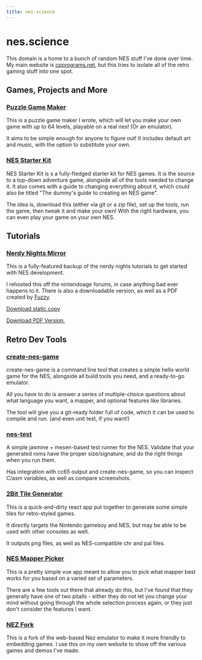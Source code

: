 ```yaml
---
title: nes.science 
---
```


# nes.science

This domain is a home to a bunch of random NES stuff I've done over time. My main website is [cpprograms.net](https://cpprograms.net), but this tries to 
isolate all of the retro gaming stuff into one spot.

## Games, Projects and More

### [Puzzle Game Maker](https://puzzle.nes.science)

This is a puzzle game maker I wrote, which will let you make your own game with up to 64 levels, playable on 
a real nes! (Or an emulator). 

It aims to be simple enough for anyone to figure out! It includes default art and music, with the option
to substitute your own.


### [NES Starter Kit](https://cppchriscpp.github.io/nes-starter-kit)

NES Starter Kit is s a fully-fledged starter kit for NES games. It is the source to a top-down adventure game, alongside all of the tools needed to change it. 
It also comes with a guide to changing everything about it, which could also be titled "The dummy's guide to creating an NES game".

The idea is, download this (either via git or a zip file), set up the tools, run the game, then tweak it and make your own! With the right hardware, you can even play your game on your own NES.


## Tutorials

### [Nerdy Nights Mirror](https://nerdy-nights.nes.science)

This is a fully-featured backup of the nerdy nights tutorials to get started with NES development. 

I rehosted this off the nintendoage forums, in case anything bad ever happens to it. There is also a downloadable version, as well as a PDF created by 
[Fuzzy](https://fuzzytek.ml/).

[Download static copy](https://nerdy-nights.nes.science/full_site.zip)

[Download PDF Version.](https://nerdy-nights.nes.science/downloads/Nerdy-Nights-NES-Tutorials-v1.pdf)


## Retro Dev Tools

### [create-nes-game](https://create-nes-game.nes.science)

create-nes-game is a command line tool that creates a simple hello world game for the NES, alongside all build tools you need, and a ready-to-go emulator.

All you have to do is answer a series of multiple-choice questions about what language you want, a mapper, and optional features like libraries.

The tool will give you a git-ready folder full of code, which it can be used to compile and run. (and even unit test, if you want!)


### [nes-test](https://nes-test.nes.science)

A simple jasmine + mesen-based test runner for the NES. Validate that your generated roms have the proper size/signature, and do the right things when you run them.

Has integration with cc65 output and create-nes-game, so you can inspect C/asm variables, as well as compare screenshots. 


### [2Bit Tile Generator](https://2bit-tile-generator.nes.science)

This is a quick-and-dirty react app put together to generate some simple tiles for retro-styled games. 

It directly targets the Nintendo gameboy and NES, but may be able to be used with other consoles as well.

It outputs png files, as well as NES-compatible chr and pal files.


### [NES Mapper Picker](https://mapper.nes.science)

This is a pretty simple vue app meant to allow you to pick what mapper best works for you based on a varied set of parameters.

There are a few tools out there that already do this, but I've found that they generally have one of two pitalls - either they do not let you change 
your mind without going through the whole selection process again, or they just don't consider the features I want.


### [NEZ Fork](https://gh.nes.science/nez)

This is a fork of the web-based Nez emulator to make it more friendly to embedding games. 
I use this on my own website to show off the various games and demos I've made.
